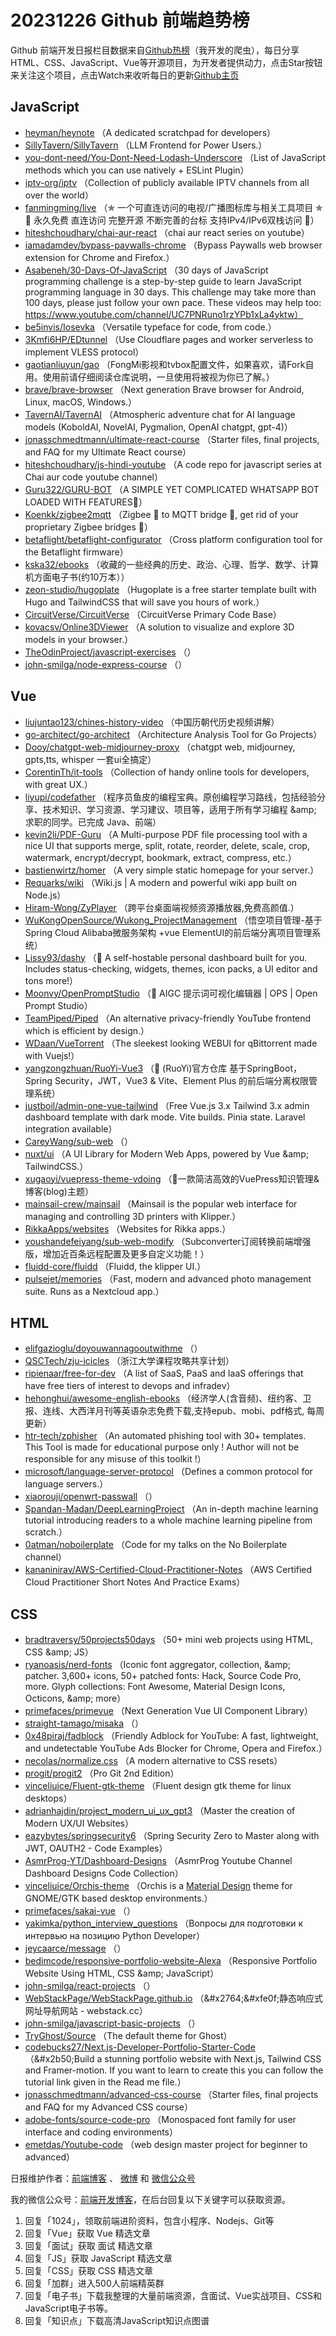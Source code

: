 # 20231226 Github 前端趋势榜

Github 前端开发日报栏目数据来自[Github热榜](https://github.qdkfweb.cn/)（我开发的爬虫），每日分享HTML、CSS、JavaScript、Vue等开源项目，为开发者提供动力，点击Star按钮来关注这个项目，点击Watch来收听每日的更新[Github主页](https://github.com/kujian/githubTrending)
## JavaScript

* [heyman/heynote](https://link.qdkfweb.cn/?target=https%3A%2F%2Fgithub.com%2Fheyman%2Fheynote) （A dedicated scratchpad for developers）
* [SillyTavern/SillyTavern](https://link.qdkfweb.cn/?target=https%3A%2F%2Fgithub.com%2FSillyTavern%2FSillyTavern) （LLM Frontend for Power Users.）
* [you-dont-need/You-Dont-Need-Lodash-Underscore](https://link.qdkfweb.cn/?target=https%3A%2F%2Fgithub.com%2Fyou-dont-need%2FYou-Dont-Need-Lodash-Underscore) （List of JavaScript methods which you can use natively + ESLint Plugin）
* [iptv-org/iptv](https://link.qdkfweb.cn/?target=https%3A%2F%2Fgithub.com%2Fiptv-org%2Fiptv) （Collection of publicly available IPTV channels from all over the world）
* [fanmingming/live](https://link.qdkfweb.cn/?target=https%3A%2F%2Fgithub.com%2Ffanmingming%2Flive) （✯ 一个可直连访问的电视/广播图标库与相关工具项目 ✯ &#x1f515; 永久免费 直连访问 完整开源 不断完善的台标 支持IPv4/IPv6双栈访问 &#x1f515;）
* [hiteshchoudhary/chai-aur-react](https://link.qdkfweb.cn/?target=https%3A%2F%2Fgithub.com%2Fhiteshchoudhary%2Fchai-aur-react) （chai aur react series on youtube）
* [iamadamdev/bypass-paywalls-chrome](https://link.qdkfweb.cn/?target=https%3A%2F%2Fgithub.com%2Fiamadamdev%2Fbypass-paywalls-chrome) （Bypass Paywalls web browser extension for Chrome and Firefox.）
* [Asabeneh/30-Days-Of-JavaScript](https://link.qdkfweb.cn/?target=https%3A%2F%2Fgithub.com%2FAsabeneh%2F30-Days-Of-JavaScript) （30 days of JavaScript programming challenge is a step-by-step guide to learn JavaScript programming language in 30 days. This challenge may take more than 100 days, please just follow your own pace. These videos may help too: https://www.youtube.com/channel/UC7PNRuno1rzYPb1xLa4yktw）
* [be5invis/Iosevka](https://link.qdkfweb.cn/?target=https%3A%2F%2Fgithub.com%2Fbe5invis%2FIosevka) （Versatile typeface for code, from code.）
* [3Kmfi6HP/EDtunnel](https://link.qdkfweb.cn/?target=https%3A%2F%2Fgithub.com%2F3Kmfi6HP%2FEDtunnel) （Use Cloudflare pages and worker serverless to implement VLESS protocol）
* [gaotianliuyun/gao](https://link.qdkfweb.cn/?target=https%3A%2F%2Fgithub.com%2Fgaotianliuyun%2Fgao) （FongMi影视和tvbox配置文件，如果喜欢，请Fork自用。使用前请仔细阅读仓库说明，一旦使用将被视为你已了解。）
* [brave/brave-browser](https://link.qdkfweb.cn/?target=https%3A%2F%2Fgithub.com%2Fbrave%2Fbrave-browser) （Next generation Brave browser for Android, Linux, macOS, Windows.）
* [TavernAI/TavernAI](https://link.qdkfweb.cn/?target=https%3A%2F%2Fgithub.com%2FTavernAI%2FTavernAI) （Atmospheric adventure chat for AI language models (KoboldAI, NovelAI, Pygmalion, OpenAI chatgpt, gpt-4)）
* [jonasschmedtmann/ultimate-react-course](https://link.qdkfweb.cn/?target=https%3A%2F%2Fgithub.com%2Fjonasschmedtmann%2Fultimate-react-course) （Starter files, final projects, and FAQ for my Ultimate React course）
* [hiteshchoudhary/js-hindi-youtube](https://link.qdkfweb.cn/?target=https%3A%2F%2Fgithub.com%2Fhiteshchoudhary%2Fjs-hindi-youtube) （A code repo for javascript series at Chai aur code youtube channel）
* [Guru322/GURU-BOT](https://link.qdkfweb.cn/?target=https%3A%2F%2Fgithub.com%2FGuru322%2FGURU-BOT) （A SIMPLE YET COMPLICATED WHATSAPP BOT LOADED WITH FEATURES&#x1f6a9;）
* [Koenkk/zigbee2mqtt](https://link.qdkfweb.cn/?target=https%3A%2F%2Fgithub.com%2FKoenkk%2Fzigbee2mqtt) （Zigbee &#x1f41d; to MQTT bridge &#x1f309;, get rid of your proprietary Zigbee bridges &#x1f528;）
* [betaflight/betaflight-configurator](https://link.qdkfweb.cn/?target=https%3A%2F%2Fgithub.com%2Fbetaflight%2Fbetaflight-configurator) （Cross platform configuration tool for the Betaflight firmware）
* [kska32/ebooks](https://link.qdkfweb.cn/?target=https%3A%2F%2Fgithub.com%2Fkska32%2Febooks) （收藏的一些经典的历史、政治、心理、哲学、数学、计算机方面电子书(约10万本））
* [zeon-studio/hugoplate](https://link.qdkfweb.cn/?target=https%3A%2F%2Fgithub.com%2Fzeon-studio%2Fhugoplate) （Hugoplate is a free starter template built with Hugo and TailwindCSS that will save you hours of work.）
* [CircuitVerse/CircuitVerse](https://link.qdkfweb.cn/?target=https%3A%2F%2Fgithub.com%2FCircuitVerse%2FCircuitVerse) （CircuitVerse Primary Code Base）
* [kovacsv/Online3DViewer](https://link.qdkfweb.cn/?target=https%3A%2F%2Fgithub.com%2Fkovacsv%2FOnline3DViewer) （A solution to visualize and explore 3D models in your browser.）
* [TheOdinProject/javascript-exercises](https://link.qdkfweb.cn/?target=https%3A%2F%2Fgithub.com%2FTheOdinProject%2Fjavascript-exercises) （）
* [john-smilga/node-express-course](https://link.qdkfweb.cn/?target=https%3A%2F%2Fgithub.com%2Fjohn-smilga%2Fnode-express-course) （）

## Vue

* [liujuntao123/chines-history-video](https://link.qdkfweb.cn/?target=https%3A%2F%2Fgithub.com%2Fliujuntao123%2Fchines-history-video) （中国历朝代历史视频讲解）
* [go-architect/go-architect](https://link.qdkfweb.cn/?target=https%3A%2F%2Fgithub.com%2Fgo-architect%2Fgo-architect) （Architecture Analysis Tool for Go Projects）
* [Dooy/chatgpt-web-midjourney-proxy](https://link.qdkfweb.cn/?target=https%3A%2F%2Fgithub.com%2FDooy%2Fchatgpt-web-midjourney-proxy) （chatgpt web, midjourney, gpts,tts, whisper 一套ui全搞定）
* [CorentinTh/it-tools](https://link.qdkfweb.cn/?target=https%3A%2F%2Fgithub.com%2FCorentinTh%2Fit-tools) （Collection of handy online tools for developers, with great UX.）
* [liyupi/codefather](https://link.qdkfweb.cn/?target=https%3A%2F%2Fgithub.com%2Fliyupi%2Fcodefather) （程序员鱼皮的编程宝典。原创编程学习路线，包括经验分享、技术知识、学习资源、学习建议、项目等，适用于所有学习编程 &amp;amp; 求职的同学。已完成 Java、前端）
* [kevin2li/PDF-Guru](https://link.qdkfweb.cn/?target=https%3A%2F%2Fgithub.com%2Fkevin2li%2FPDF-Guru) （A Multi-purpose PDF file processing tool with a nice UI that supports merge, split, rotate, reorder, delete, scale, crop, watermark, encrypt/decrypt, bookmark, extract, compress, etc.）
* [bastienwirtz/homer](https://link.qdkfweb.cn/?target=https%3A%2F%2Fgithub.com%2Fbastienwirtz%2Fhomer) （A very simple static homepage for your server.）
* [Requarks/wiki](https://link.qdkfweb.cn/?target=https%3A%2F%2Fgithub.com%2FRequarks%2Fwiki) （Wiki.js | A modern and powerful wiki app built on Node.js）
* [Hiram-Wong/ZyPlayer](https://link.qdkfweb.cn/?target=https%3A%2F%2Fgithub.com%2FHiram-Wong%2FZyPlayer) （跨平台桌面端视频资源播放器,免费高颜值.）
* [WuKongOpenSource/Wukong_ProjectManagement](https://link.qdkfweb.cn/?target=https%3A%2F%2Fgithub.com%2FWuKongOpenSource%2FWukong_ProjectManagement) （悟空项目管理-基于Spring Cloud Alibaba微服务架构 +vue ElementUI的前后端分离项目管理系统）
* [Lissy93/dashy](https://link.qdkfweb.cn/?target=https%3A%2F%2Fgithub.com%2FLissy93%2Fdashy) （&#x1f680; A self-hostable personal dashboard built for you. Includes status-checking, widgets, themes, icon packs, a UI editor and tons more!）
* [Moonvy/OpenPromptStudio](https://link.qdkfweb.cn/?target=https%3A%2F%2Fgithub.com%2FMoonvy%2FOpenPromptStudio) （&#x1f963; AIGC 提示词可视化编辑器 | OPS | Open Prompt Studio）
* [TeamPiped/Piped](https://link.qdkfweb.cn/?target=https%3A%2F%2Fgithub.com%2FTeamPiped%2FPiped) （An alternative privacy-friendly YouTube frontend which is efficient by design.）
* [WDaan/VueTorrent](https://link.qdkfweb.cn/?target=https%3A%2F%2Fgithub.com%2FWDaan%2FVueTorrent) （The sleekest looking WEBUI for qBittorrent made with Vuejs!）
* [yangzongzhuan/RuoYi-Vue3](https://link.qdkfweb.cn/?target=https%3A%2F%2Fgithub.com%2Fyangzongzhuan%2FRuoYi-Vue3) （&#x1f389; (RuoYi)官方仓库 基于SpringBoot，Spring Security，JWT，Vue3 &amp; Vite、Element Plus 的前后端分离权限管理系统）
* [justboil/admin-one-vue-tailwind](https://link.qdkfweb.cn/?target=https%3A%2F%2Fgithub.com%2Fjustboil%2Fadmin-one-vue-tailwind) （Free Vue.js 3.x Tailwind 3.x admin dashboard template with dark mode. Vite builds. Pinia state. Laravel integration available）
* [CareyWang/sub-web](https://link.qdkfweb.cn/?target=https%3A%2F%2Fgithub.com%2FCareyWang%2Fsub-web) （）
* [nuxt/ui](https://link.qdkfweb.cn/?target=https%3A%2F%2Fgithub.com%2Fnuxt%2Fui) （A UI Library for Modern Web Apps, powered by Vue &amp;amp; TailwindCSS.）
* [xugaoyi/vuepress-theme-vdoing](https://link.qdkfweb.cn/?target=https%3A%2F%2Fgithub.com%2Fxugaoyi%2Fvuepress-theme-vdoing) （&#x1f680;一款简洁高效的VuePress知识管理&amp;博客(blog)主题）
* [mainsail-crew/mainsail](https://link.qdkfweb.cn/?target=https%3A%2F%2Fgithub.com%2Fmainsail-crew%2Fmainsail) （Mainsail is the popular web interface for managing and controlling 3D printers with Klipper.）
* [RikkaApps/websites](https://link.qdkfweb.cn/?target=https%3A%2F%2Fgithub.com%2FRikkaApps%2Fwebsites) （Websites for Rikka apps.）
* [youshandefeiyang/sub-web-modify](https://link.qdkfweb.cn/?target=https%3A%2F%2Fgithub.com%2Fyoushandefeiyang%2Fsub-web-modify) （Subconverter订阅转换前端增强版，增加近百条远程配置及更多自定义功能！）
* [fluidd-core/fluidd](https://link.qdkfweb.cn/?target=https%3A%2F%2Fgithub.com%2Ffluidd-core%2Ffluidd) （Fluidd, the klipper UI.）
* [pulsejet/memories](https://link.qdkfweb.cn/?target=https%3A%2F%2Fgithub.com%2Fpulsejet%2Fmemories) （Fast, modern and advanced photo management suite. Runs as a Nextcloud app.）

## HTML

* [elifgazioglu/doyouwannagooutwithme](https://link.qdkfweb.cn/?target=https%3A%2F%2Fgithub.com%2Felifgazioglu%2Fdoyouwannagooutwithme) （）
* [QSCTech/zju-icicles](https://link.qdkfweb.cn/?target=https%3A%2F%2Fgithub.com%2FQSCTech%2Fzju-icicles) （浙江大学课程攻略共享计划）
* [ripienaar/free-for-dev](https://link.qdkfweb.cn/?target=https%3A%2F%2Fgithub.com%2Fripienaar%2Ffree-for-dev) （A list of SaaS, PaaS and IaaS offerings that have free tiers of interest to devops and infradev）
* [hehonghui/awesome-english-ebooks](https://link.qdkfweb.cn/?target=https%3A%2F%2Fgithub.com%2Fhehonghui%2Fawesome-english-ebooks) （经济学人(含音频)、纽约客、卫报、连线、大西洋月刊等英语杂志免费下载,支持epub、mobi、pdf格式, 每周更新）
* [htr-tech/zphisher](https://link.qdkfweb.cn/?target=https%3A%2F%2Fgithub.com%2Fhtr-tech%2Fzphisher) （An automated phishing tool with 30+ templates. This Tool is made for educational purpose only ! Author will not be responsible for any misuse of this toolkit !）
* [microsoft/language-server-protocol](https://link.qdkfweb.cn/?target=https%3A%2F%2Fgithub.com%2Fmicrosoft%2Flanguage-server-protocol) （Defines a common protocol for language servers.）
* [xiaorouji/openwrt-passwall](https://link.qdkfweb.cn/?target=https%3A%2F%2Fgithub.com%2Fxiaorouji%2Fopenwrt-passwall) （）
* [Spandan-Madan/DeepLearningProject](https://link.qdkfweb.cn/?target=https%3A%2F%2Fgithub.com%2FSpandan-Madan%2FDeepLearningProject) （An in-depth machine learning tutorial introducing readers to a whole machine learning pipeline from scratch.）
* [0atman/noboilerplate](https://link.qdkfweb.cn/?target=https%3A%2F%2Fgithub.com%2F0atman%2Fnoboilerplate) （Code for my talks on the No Boilerplate channel）
* [kananinirav/AWS-Certified-Cloud-Practitioner-Notes](https://link.qdkfweb.cn/?target=https%3A%2F%2Fgithub.com%2Fkananinirav%2FAWS-Certified-Cloud-Practitioner-Notes) （AWS Certified Cloud Practitioner Short Notes And Practice Exams）

## CSS

* [bradtraversy/50projects50days](https://link.qdkfweb.cn/?target=https%3A%2F%2Fgithub.com%2Fbradtraversy%2F50projects50days) （50+ mini web projects using HTML, CSS &amp;amp; JS）
* [ryanoasis/nerd-fonts](https://link.qdkfweb.cn/?target=https%3A%2F%2Fgithub.com%2Fryanoasis%2Fnerd-fonts) （Iconic font aggregator, collection, &amp;amp; patcher. 3,600+ icons, 50+ patched fonts: Hack, Source Code Pro, more. Glyph collections: Font Awesome, Material Design Icons, Octicons, &amp;amp; more）
* [primefaces/primevue](https://link.qdkfweb.cn/?target=https%3A%2F%2Fgithub.com%2Fprimefaces%2Fprimevue) （Next Generation Vue UI Component Library）
* [straight-tamago/misaka](https://link.qdkfweb.cn/?target=https%3A%2F%2Fgithub.com%2Fstraight-tamago%2Fmisaka) （）
* [0x48piraj/fadblock](https://link.qdkfweb.cn/?target=https%3A%2F%2Fgithub.com%2F0x48piraj%2Ffadblock) （Friendly Adblock for YouTube: A fast, lightweight, and undetectable YouTube Ads Blocker for Chrome, Opera and Firefox.）
* [necolas/normalize.css](https://link.qdkfweb.cn/?target=https%3A%2F%2Fgithub.com%2Fnecolas%2Fnormalize.css) （A modern alternative to CSS resets）
* [progit/progit2](https://link.qdkfweb.cn/?target=https%3A%2F%2Fgithub.com%2Fprogit%2Fprogit2) （Pro Git 2nd Edition）
* [vinceliuice/Fluent-gtk-theme](https://link.qdkfweb.cn/?target=https%3A%2F%2Fgithub.com%2Fvinceliuice%2FFluent-gtk-theme) （Fluent design gtk theme for linux desktops）
* [adrianhajdin/project_modern_ui_ux_gpt3](https://link.qdkfweb.cn/?target=https%3A%2F%2Fgithub.com%2Fadrianhajdin%2Fproject_modern_ui_ux_gpt3) （Master the creation of Modern UX/UI Websites）
* [eazybytes/springsecurity6](https://link.qdkfweb.cn/?target=https%3A%2F%2Fgithub.com%2Feazybytes%2Fspringsecurity6) （Spring Security Zero to Master along with JWT, OAUTH2 - Code Examples）
* [AsmrProg-YT/Dashboard-Designs](https://link.qdkfweb.cn/?target=https%3A%2F%2Fgithub.com%2FAsmrProg-YT%2FDashboard-Designs) （AsmrProg Youtube Channel Dashboard Designs Code Collection）
* [vinceliuice/Orchis-theme](https://link.qdkfweb.cn/?target=https%3A%2F%2Fgithub.com%2Fvinceliuice%2FOrchis-theme) （Orchis is a [Material Design](https://material.io) theme for GNOME/GTK based desktop environments.）
* [primefaces/sakai-vue](https://link.qdkfweb.cn/?target=https%3A%2F%2Fgithub.com%2Fprimefaces%2Fsakai-vue) （）
* [yakimka/python_interview_questions](https://link.qdkfweb.cn/?target=https%3A%2F%2Fgithub.com%2Fyakimka%2Fpython_interview_questions) （Вопросы для подготовки к интервью на позицию Python Developer）
* [jeycaarce/message](https://link.qdkfweb.cn/?target=https%3A%2F%2Fgithub.com%2Fjeycaarce%2Fmessage) （）
* [bedimcode/responsive-portfolio-website-Alexa](https://link.qdkfweb.cn/?target=https%3A%2F%2Fgithub.com%2Fbedimcode%2Fresponsive-portfolio-website-Alexa) （Responsive Portfolio Website Using HTML, CSS &amp;amp; JavaScript）
* [john-smilga/react-projects](https://link.qdkfweb.cn/?target=https%3A%2F%2Fgithub.com%2Fjohn-smilga%2Freact-projects) （）
* [WebStackPage/WebStackPage.github.io](https://link.qdkfweb.cn/?target=https%3A%2F%2Fgithub.com%2FWebStackPage%2FWebStackPage.github.io) （&amp;#x2764;&amp;#xfe0f;静态响应式网址导航网站 - webstack.cc）
* [john-smilga/javascript-basic-projects](https://link.qdkfweb.cn/?target=https%3A%2F%2Fgithub.com%2Fjohn-smilga%2Fjavascript-basic-projects) （）
* [TryGhost/Source](https://link.qdkfweb.cn/?target=https%3A%2F%2Fgithub.com%2FTryGhost%2FSource) （The default theme for Ghost）
* [codebucks27/Next.js-Developer-Portfolio-Starter-Code](https://link.qdkfweb.cn/?target=https%3A%2F%2Fgithub.com%2Fcodebucks27%2FNext.js-Developer-Portfolio-Starter-Code) （&amp;#x2b50;Build a stunning portfolio website with Next.js, Tailwind CSS and Framer-motion. If you want to learn to create this you can follow the tutorial link given in the Read me file.）
* [jonasschmedtmann/advanced-css-course](https://link.qdkfweb.cn/?target=https%3A%2F%2Fgithub.com%2Fjonasschmedtmann%2Fadvanced-css-course) （Starter files, final projects and FAQ for my Advanced CSS course）
* [adobe-fonts/source-code-pro](https://link.qdkfweb.cn/?target=https%3A%2F%2Fgithub.com%2Fadobe-fonts%2Fsource-code-pro) （Monospaced font family for user interface and coding environments）
* [emetdas/Youtube-code](https://link.qdkfweb.cn/?target=https%3A%2F%2Fgithub.com%2Femetdas%2FYoutube-code) （web design master project for beginner to advanced）


日报维护作者：[前端博客](https://qdkfweb.cn/) 、 [微博](http://weibo.com/kujian) 和 [微信公众号](https://open.weixin.qq.com/qr/code?username=caibaojian_com)

我的微信公众号：[前端开发博客](https://open.weixin.qq.com/qr/code?username=caibaojian_com)，在后台回复以下关键字可以获取资源。

1. 回复「1024」，领取前端进阶资料，包含小程序、Nodejs、Git等
2. 回复「Vue」获取 Vue 精选文章
3. 回复「面试」获取 面试 精选文章
4. 回复「JS」获取 JavaScript 精选文章
5. 回复「CSS」获取 CSS 精选文章
6. 回复「加群」进入500人前端精英群
7. 回复「电子书」下载我整理的大量前端资源，含面试、Vue实战项目、CSS和JavaScript电子书等。
8. 回复「知识点」下载高清JavaScript知识点图谱